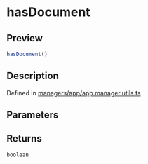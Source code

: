
      
# hasDocument

<div class="api-docs__section" data-reactroot="">

## Preview

</div><div class="api-docs__preview fn" data-reactroot="">

```ts
hasDocument()
```

</div><div class="api-docs__section" data-reactroot="">

## Description

</div><div class="api-docs__description" data-reactroot=""><span class="api-docs__do-not-parse">



</span></div><div class="api-docs__definition" data-reactroot="">

Defined in [managers/app/app.manager.utils.ts](https://github.com/BetterTyped/hyper-fetch/blob/089b54eb/packages/core/src/managers/app/app.manager.utils.ts#L8)

</div><div class="api-docs__section" data-reactroot="">

## Parameters

</div><div class="api-docs__section" data-reactroot="">

## Returns

</div><div class="api-docs__returns" data-reactroot="">

```ts
boolean
```

</div>
